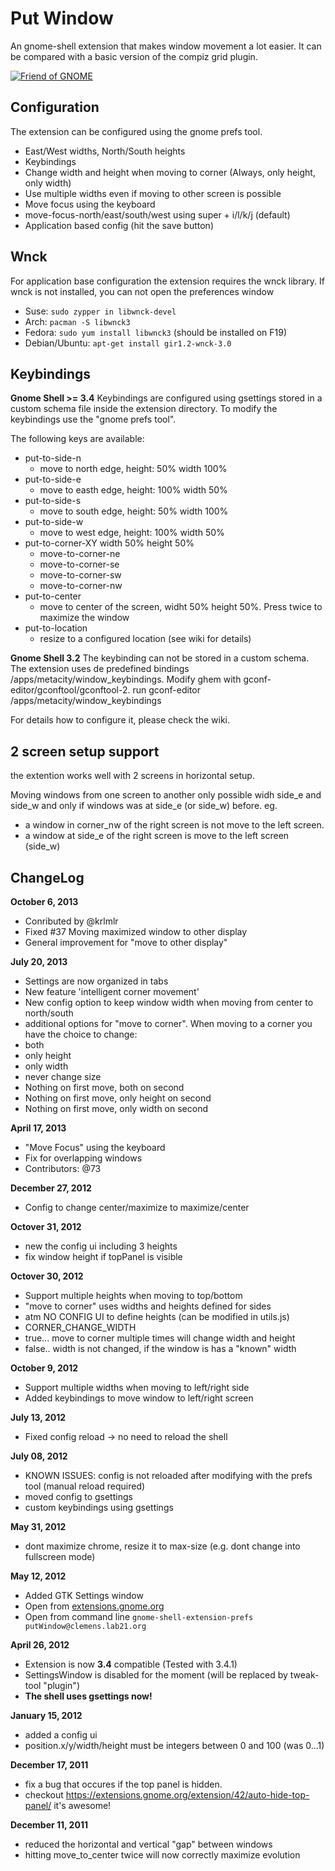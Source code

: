 Put Window
==========


An gnome-shell extension that makes window movement a lot
easier. It can be compared with a basic version of the compiz
grid plugin.

[![Friend of GNOME](http://www-old.gnome.org/friends/banners/friends-of-gnome.png)](http://www.gnome.org/friends/ "Friend of GNOME")

Configuration
-------------

The extension can be configured using the gnome prefs tool.
 * East/West widths, North/South heights  
 * Keybindings
 * Change width and height when moving to corner (Always, only height, only width)
 * Use multiple widths even if moving to other screen is possible
 * Move focus using the keyboard
  * move-focus-north/east/south/west using super + i/l/k/j (default)
 * Application based config (hit the save button)

Wnck
-----
For application base configuration the extension requires the wnck library. If wnck is not installed, you can not open
the preferences window

* Suse: `sudo zypper in libwnck-devel`
* Arch: `pacman -S libwnck3`
* Fedora: `sudo yum install libwnck3` (should be installed on F19)
* Debian/Ubuntu: `apt-get install gir1.2-wnck-3.0`

Keybindings
-----------

__Gnome Shell >= 3.4__
Keybindings are configured using gsettings stored in a custom schema file inside the extension directory. To
modify the keybindings use the "gnome prefs tool".

The following keys are available:

* put-to-side-n
  *  move to north edge, height: 50% width 100%
* put-to-side-e
  *  move to easth edge, height: 100% width 50%
* put-to-side-s
  *  move to south edge, height: 50% width 100%
* put-to-side-w
  *  move to west  edge, height: 100% width 50%
* put-to-corner-XY   width 50% height 50%
  *  move-to-corner-ne
  *  move-to-corner-se
  *  move-to-corner-sw
  *  move-to-corner-nw
* put-to-center
  *  move to center of the screen, widht 50% height 50%. Press twice to maximize the window
* put-to-location
  *  resize to a configured location (see wiki for details)

__Gnome Shell 3.2__
The keybinding can not be stored in a custom schema. The extension uses de predefined bindings
/apps/metacity/window_keybindings. Modify ghem with gconf-editor/gconftool/gconftool-2.
    run gconf-editor /apps/metacity/window_keybindings

For details how to configure it, please check the wiki.

2 screen setup support
-------

the extention works well with 2 screens in horizontal setup.

Moving windows from one screen to another only possible widh side_e and side_w
and only if windows was at side_e (or side_w) before. eg.

* a window in corner_nw of the right screen is not move to the left screen.
* a window at side_e of the right screen is move to the left screen (side_w)



ChangeLog
-------

__October 6, 2013__
 * Conributed by  @krlmlr 
  * Fixed #37 Moving maximized window to other display
  * General improvement for "move to other display"

__July 20, 2013__
 * Settings are now organized in tabs
 * New feature 'intelligent corner movement'
 * New config option to keep window width when moving from center to north/south
 * additional options for "move to corner". When moving to a corner you have the choice to change:
  * both
  * only height
  * only width
  * never change size
  * Nothing on first move, both on second
  * Nothing on first move, only height on second
  * Nothing on first move, only width on second

__April 17, 2013__
 * "Move Focus" using the keyboard 
 * Fix for overlapping windows
 * Contributors: @73

__December 27, 2012__
 * Config to change center/maximize to maximize/center

__Octover 31, 2012__
 * new the config ui including 3 heights
 * fix window height if topPanel is visible

__Octover 30, 2012__
 * Support multiple heights when moving to top/bottom
 * "move to corner" uses widths and heights defined for sides
  * atm NO CONFIG UI to define heights (can be modified in utils.js)
  * CORNER_CHANGE_WIDTH
   * true... move to corner multiple times will change width and height
   * false.. width is not changed, if the window is has a "known" width

__October 9, 2012__
 * Support multiple widths when moving to left/right side
 * Added keybindings to move window to left/right screen

__July 13, 2012__
 * Fixed config reload -> no need to reload the shell

__July 08, 2012__
 * KNOWN ISSUES: config is not reloaded after modifying with the prefs tool (manual reload required)
 * moved config to gsettings
 * custom keybindings using gsettings

__May 31, 2012__
 * dont maximize chrome, resize it to max-size (e.g. dont change into fullscreen mode)

__May 12, 2012__

 * Added GTK Settings window
  * Open from [extensions.gnome.org](https://extensions.gnome.org/local/)
  * Open from command line `gnome-shell-extension-prefs putWindow@clemens.lab21.org`

__April 26, 2012__

 * Extension is now **3.4** compatible (Tested with 3.4.1)
 * SettingsWindow is disabled for the moment (will be replaced by tweak-tool "plugin")
 * **The shell uses gsettings now!**

__January 15, 2012__

 * added a config ui
 * position.x/y/width/height must be integers between 0 and 100 (was 0...1)

__December 17, 2011__

 * fix a bug that occures if the top panel is hidden.
  * checkout https://extensions.gnome.org/extension/42/auto-hide-top-panel/ it's awesome!

__December 11, 2011__

 * reduced the horizontal and vertical "gap" between windows
 * hitting move_to_center twice will now correctly maximize evolution

